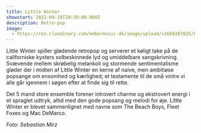 ```yaml
---
title: Little Winter
showstart: 2022-09-10T20:30:00.000Z
description: Retro-pop
image:
  - https://res.cloudinary.com/embermusic-dk/image/upload/v1660287825/FUJI_REALIA004_bySebastianMirz_xk6dqx.jpg
---
```

Little Winter spiller glødende retropop og serverer et køligt take på de californiske kysters solbeskinnede lyd og umiddelbare sangskrivning. Svævende mellem skrøbelig melankoli og stormende sentimentalisme gløder der i midten af Little Winter en kerne af naive, men ambitiøse popsange om ensomhed og kærlighed; et testamente til de små vintre vi alle går igennem i søgen efter at finde sig til rette. 

Det 5 mand store ensemble forener introvert charme og ekstrovert energi i et spraglet udtryk, altid med den gode popsang og melodi for øje. Little Winter er blevet sammenlignet med navne som The Beach Boys, Fleet Foxes og Mac DeMarco.

*Foto: Sebastian Mirz*